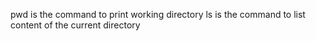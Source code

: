 pwd is the command to print working directory
ls is the command to list content of the current directory
